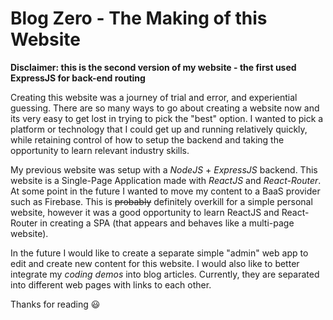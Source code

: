 # Blog Zero - The Making of this Website

**Disclaimer: this is the second version of my website - the first used ExpressJS for back-end routing**

Creating this website was a journey of trial and error, and experiential guessing. There are so many ways to go about creating a website now and its very easy to get lost in trying to pick the "best" option. I wanted to pick a platform or technology that I could get up and running relatively quickly, while retaining control of how to setup the backend and taking the opportunity to learn relevant industry skills.

My previous website was setup with a *NodeJS* + *ExpressJS* backend. This website is a Single-Page Application made with *ReactJS* and *React-Router*. At some point in the future I wanted to move my content to a BaaS provider such as Firebase. This is ~~probably~~ definitely overkill for a simple personal website, however it was a good opportunity to learn ReactJS and React-Router in creating a SPA (that appears and behaves like a multi-page website).

In the future I would like to create a separate simple "admin" web app to edit and create new content for this website. I would also like to better integrate my *coding demos* into blog articles. Currently, they are separated into different web pages with links to each other.

Thanks for reading 😃